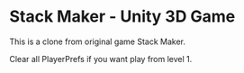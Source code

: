 # Stack Maker - Unity 3D Game

This is a clone from original game Stack Maker.

Clear all PlayerPrefs if you want play from level 1.